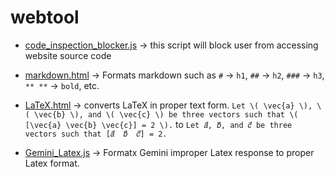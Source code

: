 # webtool

- [code_inspection_blocker.js](https://github.com/Omkar270048/webtool/blob/main/code_inspection_blocker.js) -> this script will block user from accessing website source code


- [markdown.html](https://github.com/Omkar270048/webtool/blob/main/markdown.html) -> Formats markdown such as `#` -> `h1`,  `##` -> `h2`, `###` -> `h3`, `** **` -> `bold`, etc.

- [LaTeX.html](https://github.com/Omkar270048/webtool/blob/main/LaTeX.html) -> converts LaTeX in proper text form. 
`Let \( \vec{a} \), \( \vec{b} \), and \( \vec{c} \) be three vectors such that \( [\vec{a} \vec{b} \vec{c}] = 2 \).` to `Let 𝑎⃗, 𝑏⃗, and 𝑐⃗ be three vectors such that [𝑎⃗  𝑏⃗  𝑐⃗] = 2.`

- [Gemini_Latex.js](https://github.com/Omkar270048/webtool/blob/main/gemini_latex.js) -> Formatx Gemini improper Latex response to proper Latex format.
